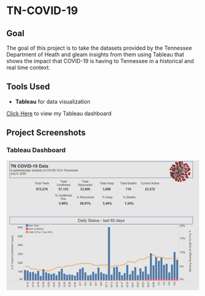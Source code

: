 # TN-COVID-19

## Goal
The goal of this project is to take the datasets provided by the Tennessee Department of Heath and gleam insights from them using Tableau that shows the impact that COVID-19 is having to Tennessee in a historical and real time context.

## Tools Used

* **Tableau** for data visualization

[Click Here](https://public.tableau.com/views/TN-COVID-19V2/Dashboard?:language=en&:display_count=y&publish=yes&:origin=viz_share_link) to view my Tableau dashboard

## Project Screenshots

### Tableau Dashboard
![Alt text](readmeimg/dashboard.PNG "Dashboard")

